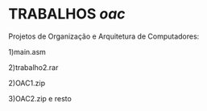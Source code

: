 # TRABALHOS *oac*
Projetos de Organização e Arquitetura de Computadores:

1)main.asm

2)trabalho2.rar

2)OAC1.zip

3)OAC2.zip e resto
